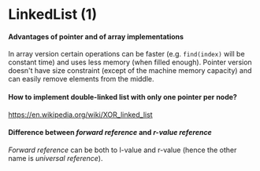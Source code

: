 LinkedList (1)
==============

#### Advantages of pointer and of array implementations

In array version certain operations can be faster (e.g. `find(index)` will be constant time) and uses less memory (when filled enough).
Pointer version doesn't have size constraint (except of the machine memory capacity) and can easily remove elements from the middle.

#### How to implement double-linked list with only one pointer per node?

https://en.wikipedia.org/wiki/XOR_linked_list

#### Difference between _forward reference_ and _r-value reference_

_Forward reference_ can be both to l-value and r-value (hence the other name is _universal reference_).
